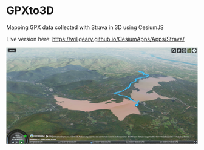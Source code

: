 # GPXto3D
Mapping GPX data collected with Strava in 3D using CesiumJS

Live version here: https://willgeary.github.io/CesiumApps/Apps/Strava/

![img](images/screenshot2.png)
